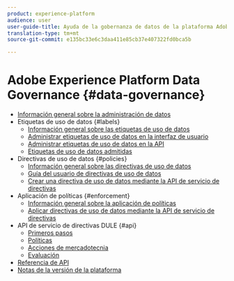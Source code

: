 ```yaml
---
product: experience-platform
audience: user
user-guide-title: Ayuda de la gobernanza de datos de la plataforma Adobe Experience
translation-type: tm+mt
source-git-commit: e135bc33e6c3daa411e85cb37e407322fd0bca5b

---
```



# Adobe Experience Platform Data Governance {#data-governance}

* [Información general sobre la administración de datos](home.md)
* Etiquetas de uso de datos {#labels}
   * [Información general sobre las etiquetas de uso de datos](labels/overview.md)
   * [Administrar etiquetas de uso de datos en la interfaz de usuario](labels/user-guide.md)
   * [Administrar etiquetas de uso de datos en la API](labels/api.md)
   * [Etiquetas de uso de datos admitidas](labels/reference.md)
* Directivas de uso de datos {#policies}
   * [Información general sobre las directivas de uso de datos](policies/overview.md)
   * [Guía del usuario de directivas de uso de datos](policies/user-guide.md)
   * [Crear una directiva de uso de datos mediante la API de servicio de directivas](policies/create.md)
* Aplicación de políticas {#enforcement}
   * [Información general sobre la aplicación de políticas](enforcement/overview.md)
   * [Aplicar directivas de uso de datos mediante la API de servicio de directivas](enforcement/api-enforcement.md)
* API de servicio de directivas DULE {#api}
   * [Primeros pasos](api/getting-started.md)
   * [Políticas](api/policies.md)
   * [Acciones de mercadotecnia](api/marketing-actions.md)
   * [Evaluación](api/evaluation.md)
* [Referencia de API](https://www.adobe.io/apis/experienceplatform/home/api-reference.html#!acpdr/swagger-specs/dule-policy-service.yaml)
* [Notas de la versión de la plataforma](https://www.adobe.com/go/platform-release-notes-en)